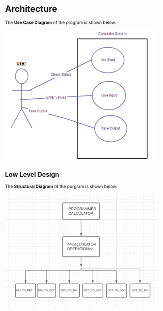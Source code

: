 # Architecture

The __Use Case Diagram__ of the program is shown below.

![usecasediagram](1.png)

## Low Level Design 

The __Structural Diagram__ of the porgram is shown below.

![structuraldiagram](2.png)
